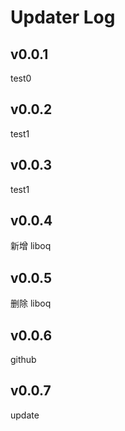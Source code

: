 # Updater Log

## v0.0.1

test0

## v0.0.2

test1

## v0.0.3

test1

## v0.0.4

新增 liboq

## v0.0.5

删除 liboq

## v0.0.6

github

## v0.0.7

update